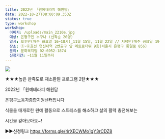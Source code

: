 ```yaml
---
title: 2022년 「원예테라피 해원담」
date: 2022-10-27T08:00:09.353Z
status: true
type: workshop
workshop:
  이미지: /uploads/main_2210e.jpg
  대상: 은평구민 누구나 (선착순 20명)
  일시: 오후반(매주 화요일 16~18시)_11월 15일, 11월 22일 // 저녁반(매주 금요일 19~21시)_11월 18일, 11월 25일
  장소: ③·⑥호선 연신내역 2번출구 앞 메트로타워 9층(서울시 은평구 통일로 856)
  문의: 문화복지팀 02-6952-1874
  신청기간: ~11월 11일까지
---
```

![](/uploads/main_2210e.jpg)

★★★높은 만족도로 재소환된 프로그램 2탄★★★

2022년 「원예테라피 해원담

은평구노동자종합지원센터입니다

식물을 매개로한 원예 활동으로 스트레스를 해소하고 삶의 활력 충전해보는 

시간을 갖아보아요~!

▶▶신청링크 https://forms.gle/4rXECWMo1gY3rCDZ8